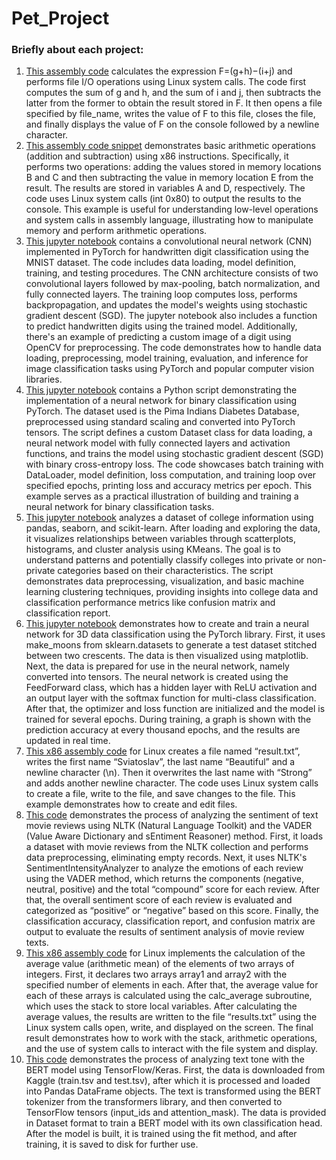 # Pet_Project

### Briefly about each project:
1. [This assembly code](https://github.com/Sviatoslav1886/Pet_Project/blob/main/Arithmetic_expression_to_file.asm) calculates the expression F=(g+h)−(i+j) and performs file I/O operations using Linux system calls. The code first computes the sum of g and h, and the sum of i and j, then subtracts the latter from the former to obtain the result stored in F. It then opens a file specified by file_name, writes the value of F to this file, closes the file, and finally displays the value of F on the console followed by a newline character.
2. [This assembly code snippet](https://github.com/Sviatoslav1886/Pet_Project/blob/main/Arithmetic_%D0%BEperations.asm) demonstrates basic arithmetic operations (addition and subtraction) using x86 instructions. Specifically, it performs two operations: adding the values stored in memory locations B and C and then subtracting the value in memory location E from the result. The results are stored in variables A and D, respectively. The code uses Linux system calls (int 0x80) to output the results to the console. This example is useful for understanding low-level operations and system calls in assembly language, illustrating how to manipulate memory and perform arithmetic operations.
3. [This jupyter notebook](https://github.com/Sviatoslav1886/Pet_Project/blob/main/CNN.ipynb) contains a convolutional neural network (CNN) implemented in PyTorch for handwritten digit classification using the MNIST dataset. The code includes data loading, model definition, training, and testing procedures. The CNN architecture consists of two convolutional layers followed by max-pooling, batch normalization, and fully connected layers. The training loop computes loss, performs backpropagation, and updates the model's weights using stochastic gradient descent (SGD). The jupyter notebook also includes a function to predict handwritten digits using the trained model. Additionally, there's an example of predicting a custom image of a digit using OpenCV for preprocessing. The code demonstrates how to handle data loading, preprocessing, model training, evaluation, and inference for image classification tasks using PyTorch and popular computer vision libraries.
4. [This jupyter notebook](https://github.com/Sviatoslav1886/Pet_Project/blob/main/FFNN_diabetes.ipynb) contains a Python script demonstrating the implementation of a neural network for binary classification using PyTorch. The dataset used is the Pima Indians Diabetes Database, preprocessed using standard scaling and converted into PyTorch tensors. The script defines a custom Dataset class for data loading, a neural network model with fully connected layers and activation functions, and trains the model using stochastic gradient descent (SGD) with binary cross-entropy loss. The code showcases batch training with DataLoader, model definition, loss computation, and training loop over specified epochs, printing loss and accuracy metrics per epoch. This example serves as a practical illustration of building and training a neural network for binary classification tasks.
5. [This jupyter notebook](https://github.com/Sviatoslav1886/Pet_Project/blob/main/K_Means_Clustering.ipynb) analyzes a dataset of college information using pandas, seaborn, and scikit-learn. After loading and exploring the data, it visualizes relationships between variables through scatterplots, histograms, and cluster analysis using KMeans. The goal is to understand patterns and potentially classify colleges into private or non-private categories based on their characteristics. The script demonstrates data preprocessing, visualization, and basic machine learning clustering techniques, providing insights into college data and classification performance metrics like confusion matrix and classification report.
6. [This jupyter notebook](https://github.com/Sviatoslav1886/Pet_Project/blob/main/Learning_process.ipynb) demonstrates how to create and train a neural network for 3D data classification using the PyTorch library. First, it uses make_moons from sklearn.datasets to generate a test dataset stitched between two crescents. The data is then visualized using matplotlib. Next, the data is prepared for use in the neural network, namely converted into tensors. The neural network is created using the FeedForward class, which has a hidden layer with ReLU activation and an output layer with the softmax function for multi-class classification. After that, the optimizer and loss function are initialized and the model is trained for several epochs. During training, a graph is shown with the prediction accuracy at every thousand epochs, and the results are updated in real time.
7. [This x86 assembly code](https://github.com/Sviatoslav1886/Pet_Project/blob/main/ManagePersonalData.asm) for Linux creates a file named “result.txt”, writes the first name “Sviatoslav”, the last name “Beautiful” and a newline character (\n). Then it overwrites the last name with “Strong” and adds another newline character. The code uses Linux system calls to create a file, write to the file, and save changes to the file. This example demonstrates how to create and edit files.
8. [This code](https://github.com/Sviatoslav1886/Pet_Project/blob/main/Sentiment_Analysis_Project.ipynb) demonstrates the process of analyzing the sentiment of text movie reviews using NLTK (Natural Language Toolkit) and the VADER (Value Aware Dictionary and sEntiment Reasoner) method. First, it loads a dataset with movie reviews from the NLTK collection and performs data preprocessing, eliminating empty records. Next, it uses NLTK's SentimentIntensityAnalyzer to analyze the emotions of each review using the VADER method, which returns the components (negative, neutral, positive) and the total “compound” score for each review. After that, the overall sentiment score of each review is evaluated and categorized as “positive” or “negative” based on this score. Finally, the classification accuracy, classification report, and confusion matrix are output to evaluate the results of sentiment analysis of movie review texts.
9. [This x86 assembly code](https://github.com/Sviatoslav1886/Pet_Project/blob/main/Work_with_stack.asm) for Linux implements the calculation of the average value (arithmetic mean) of the elements of two arrays of integers. First, it declares two arrays array1 and array2 with the specified number of elements in each. After that, the average value for each of these arrays is calculated using the calc_average subroutine, which uses the stack to store local variables. After calculating the average values, the results are written to the file “results.txt” using the Linux system calls open, write, and displayed on the screen. The final result demonstrates how to work with the stack, arithmetic operations, and the use of system calls to interact with the file system and display.
10. [This code](https://github.com/Sviatoslav1886/Pet_Project/blob/main/tf_sentiment_model.ipynb) demonstrates the process of analyzing text tone with the BERT model using TensorFlow/Keras. First, the data is downloaded from Kaggle (train.tsv and test.tsv), after which it is processed and loaded into Pandas DataFrame objects. The text is transformed using the BERT tokenizer from the transformers library, and then converted to TensorFlow tensors (input_ids and attention_mask). The data is provided in Dataset format to train a BERT model with its own classification head. After the model is built, it is trained using the fit method, and after training, it is saved to disk for further use.
